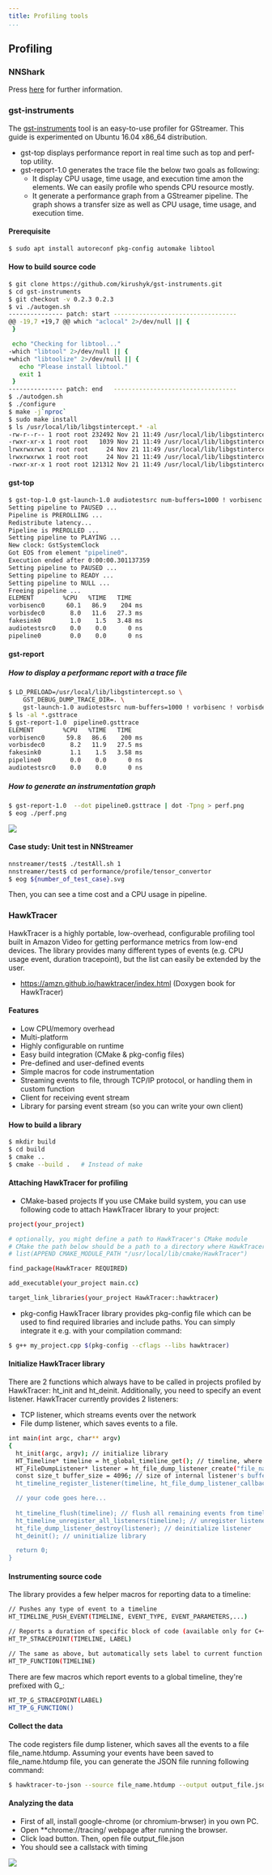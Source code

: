 ```yaml
---
title: Profiling tools
...
```


## Profiling

### NNShark

Press [here](https://github.com/nnstreamer/nnshark) for further information.

### gst-instruments
The [gst-instruments](https://github.com/kirushyk/gst-instruments) tool is an easy-to-use profiler for GStreamer.
This guide is experimented on Ubuntu 16.04 x86_64 distribution.
* gst-top displays performance report in real time such as top and perf-top utility.
* gst-report-1.0 generates the trace file the below two goals as following:
   * It display CPU usage, time usage, and execution time amon the elements. We can easily profile who spends CPU resource mostly. 
   * It generate a performance graph from a GStreamer pipeline. The graph shows a transfer size as well as CPU usage, time usage, and execution time.

#### Prerequisite
```bash
$ sudo apt install autoreconf pkg-config automake libtool
```

#### How to build source code
```bash
$ git clone https://github.com/kirushyk/gst-instruments.git
$ cd gst-instruments
$ git checkout -v 0.2.3 0.2.3
$ vi ./autogen.sh
--------------- patch: start ----------------------------------
@@ -19,7 +19,7 @@ which "aclocal" 2>/dev/null || {
 }

 echo "Checking for libtool..."
-which "libtool" 2>/dev/null || {
+which "libtoolize" 2>/dev/null || {
   echo "Please install libtool."
   exit 1
 }
--------------- patch: end   ----------------------------------
$ ./autodgen.sh
$ ./configure
$ make -j`nproc`
$ sudo make install 
$ ls /usr/local/lib/libgstintercept.* -al
-rw-r--r-- 1 root root 232492 Nov 21 11:49 /usr/local/lib/libgstintercept.a
-rwxr-xr-x 1 root root   1039 Nov 21 11:49 /usr/local/lib/libgstintercept.la
lrwxrwxrwx 1 root root     24 Nov 21 11:49 /usr/local/lib/libgstintercept.so -> libgstintercept.so.0.0.0
lrwxrwxrwx 1 root root     24 Nov 21 11:49 /usr/local/lib/libgstintercept.so.0 -> libgstintercept.so.0.0.0
-rwxr-xr-x 1 root root 121312 Nov 21 11:49 /usr/local/lib/libgstintercept.so.0.0.0
```

#### gst-top
```bash
$ gst-top-1.0 gst-launch-1.0 audiotestsrc num-buffers=1000 ! vorbisenc ! vorbisdec ! fakesink
Setting pipeline to PAUSED ...
Pipeline is PREROLLING ...
Redistribute latency...
Pipeline is PREROLLED ...
Setting pipeline to PLAYING ...
New clock: GstSystemClock
Got EOS from element "pipeline0".
Execution ended after 0:00:00.301137359
Setting pipeline to PAUSED ...
Setting pipeline to READY ...
Setting pipeline to NULL ...
Freeing pipeline ...
ELEMENT        %CPU   %TIME   TIME
vorbisenc0      60.1   86.9    204 ms
vorbisdec0       8.0   11.6   27.3 ms
fakesink0        1.0    1.5   3.48 ms
audiotestsrc0    0.0    0.0      0 ns
pipeline0        0.0    0.0      0 ns
```

#### gst-report

##### How to display a performanc report with a trace file
```bash
$ LD_PRELOAD=/usr/local/lib/libgstintercept.so \
    GST_DEBUG_DUMP_TRACE_DIR=. \
    gst-launch-1.0 audiotestsrc num-buffers=1000 ! vorbisenc ! vorbisdec ! fakesink
$ ls -al *.gsttrace
$ gst-report-1.0  pipeline0.gsttrace
ELEMENT        %CPU   %TIME   TIME
vorbisenc0      59.8   86.6    200 ms
vorbisdec0       8.2   11.9   27.5 ms
fakesink0        1.1    1.5   3.58 ms
pipeline0        0.0    0.0      0 ns
audiotestsrc0    0.0    0.0      0 ns
```

##### How to generate an instrumentation graph
```bash
$ gst-report-1.0  --dot pipeline0.gsttrace | dot -Tpng > perf.png
$ eog ./perf.png 
```
<img src=gst-instruments-perf.png border=0></img>


#### Case study: Unit test in NNStreamer

```bash
nnstreamer/test$ ./testAll.sh 1
nnstreamer/test$ cd performance/profile/tensor_convertor
$ eog ${number_of_test_case}.svg
```

Then, you can see a time cost and a CPU usage in pipeline.


### HawkTracer
HawkTracer is a highly portable, low-overhead, configurable profiling tool built in Amazon Video for getting performance metrics from low-end devices.
The library provides many different types of events (e.g. CPU usage event, duration tracepoint), but the list can easily be extended by the user.
* https://amzn.github.io/hawktracer/index.html (Doxygen book for HawkTracer)

#### Features
* Low CPU/memory overhead
* Multi-platform
* Highly configurable on runtime
* Easy build integration (CMake & pkg-config files)
* Pre-defined and user-defined events
* Simple macros for code instrumentation
* Streaming events to file, through TCP/IP protocol, or handling them in custom function
* Client for receiving event stream
* Library for parsing event stream (so you can write your own client)

#### How to build a library
```bash
$ mkdir build
$ cd build
$ cmake ..
$ cmake --build .   # Instead of make
```

#### Attaching HawkTracer for profiling

* CMake-based projects
If you use CMake build system, you can use following code to attach HawkTracer library to your project:
```bash
project(your_project)

# optionally, you might define a path to HawkTracer's CMake module
# CMake the path below should be a path to a directory where HawkTracerConfig.cmake is located, e.g.:
# list(APPEND CMAKE_MODULE_PATH "/usr/local/lib/cmake/HawkTracer")

find_package(HawkTracer REQUIRED)

add_executable(your_project main.cc)

target_link_libraries(your_project HawkTracer::hawktracer)
```
* pkg-config
HawkTracer library provides pkg-config file which can be used to find required libraries and include paths. You can simply integrate it e.g. with your compilation command:
```bash
$ g++ my_project.cpp $(pkg-config --cflags --libs hawktracer)
```

#### Initialize  HawkTracer library
There are 2 functions which always have to be called in projects profiled by HawkTracer: ht_init and ht_deinit. Additionally, you need to specify an event listener. HawkTracer currently provides 2 listeners:
* TCP listener, which streams events over the network
* File dump listener, which saves events to a file.
```bash
int main(int argc, char** argv)
{
  ht_init(argc, argv); // initialize library
  HT_Timeline* timeline = ht_global_timeline_get(); // timeline, where all events are posted. You can define your own timeline, or use global timeline
  HT_FileDumpListener* listener = ht_file_dump_listener_create("file_name.htdump", buffer_size, NULL); // initialize listener
  const size_t buffer_size = 4096; // size of internal listener's buffer
  ht_timeline_register_listener(timeline, ht_file_dump_listener_callback, listener); // register listener to a timeline

  // your code goes here...
  
  ht_timeline_flush(timeline); // flush all remaining events from timeline
  ht_timeline_unregister_all_listeners(timeline); // unregister listeners from timeline
  ht_file_dump_listener_destroy(listener); // deinitialize listener
  ht_deinit(); // uninitialize library

  return 0;
}
```

#### Instrumenting source code

The library provides a few helper macros for reporting data to a timeline:
```bash
// Pushes any type of event to a timeline
HT_TIMELINE_PUSH_EVENT(TIMELINE, EVENT_TYPE, EVENT_PARAMETERS,...)

// Reports a duration of specific block of code (available only for C++ or C GNU compiler)
HT_TP_STRACEPOINT(TIMELINE, LABEL)

// The same as above, but automatically sets label to current function name
HT_TP_FUNCTION(TIMELINE)
```

There are few macros which report events to a global timeline, they're prefixed with G_:
```bash
HT_TP_G_STRACEPOINT(LABEL)
HT_TP_G_FUNCTION()
```

#### Collect the data
The code registers file dump listener, which saves all the events to a file file_name.htdump.
Assuming your events have been saved to file_name.htdump file, you can generate the JSON file running following command:
```bash
$ hawktracer-to-json --source file_name.htdump --output output_file.json
```

#### Analyzing the data
* First of all, install google-chrome (or chromium-brwser) in you own PC. 
* Open **chrome://tracing/ webpage after running the browser.
* Click load button. Then, open  file output_file.json
* You should see a callstack with timing

<img src=hawktracer-chrome-tracing-out.png border=0></img>
